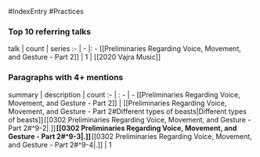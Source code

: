 #IndexEntry #Practices

### Top 10 referring talks
talk | count | series
:- | - |: -
[[Preliminaries Regarding Voice, Movement, and Gesture - Part 2]] | 1 | [[2020 Vajra Music]]

### Paragraphs with 4+ mentions
summary | description | count
:- | : - | -
[[Preliminaries Regarding Voice, Movement, and Gesture - Part 2]] | [[Preliminaries Regarding Voice, Movement, and Gesture - Part 2#Different types of beasts\|Different types of beasts]] [[0302 Preliminaries Regarding Voice, Movement, and Gesture - Part 2#^9-2\|.]] **[[0302 Preliminaries Regarding Voice, Movement, and Gesture - Part 2#^9-3\|.]]** [[0302 Preliminaries Regarding Voice, Movement, and Gesture - Part 2#^9-4\|.]] | 1

